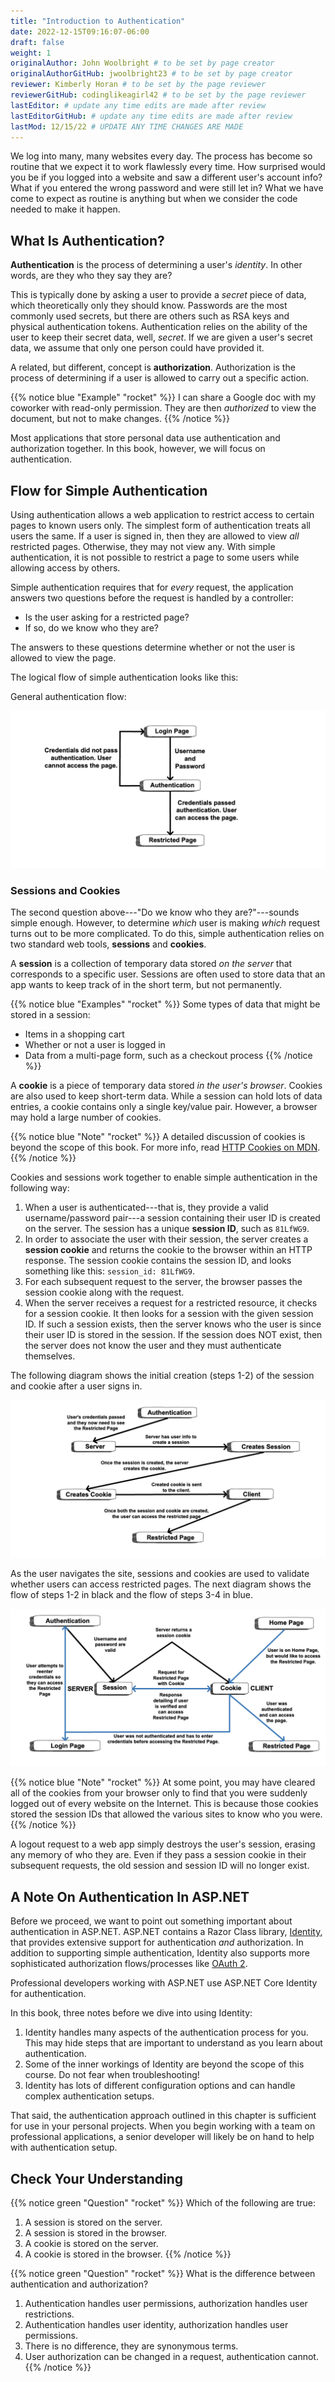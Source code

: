 ```yaml
---
title: "Introduction to Authentication"
date: 2022-12-15T09:16:07-06:00
draft: false
weight: 1
originalAuthor: John Woolbright # to be set by page creator
originalAuthorGitHub: jwoolbright23 # to be set by page creator
reviewer: Kimberly Horan # to be set by the page reviewer
reviewerGitHub: codinglikeagirl42 # to be set by the page reviewer
lastEditor: # update any time edits are made after review
lastEditorGitHub: # update any time edits are made after review
lastMod: 12/15/22 # UPDATE ANY TIME CHANGES ARE MADE
---
```


We log into many, many websites every day. The process has become so routine that we expect it to work flawlessly every time.
How surprised would you be if you logged into a website and saw a different user's account info? What if you entered the wrong password and were still let in? What we have come to expect as routine is anything but when we consider the code needed to make it happen. 

## What Is Authentication?

**Authentication** is the process of determining a user's *identity*. In other words, are they who they say they are? 

This is typically done by asking a user to provide a *secret* piece of data, which theoretically only they should know.
Passwords are the most commonly used secrets, but there are others such as RSA keys and physical authentication tokens.
Authentication relies on the ability of the user to keep their secret data, well, *secret*. If we are given a user's secret data, we assume that only one person could have provided it.

A related, but different, concept is **authorization**. Authorization is the process of determining if a user is allowed to carry out a specific action.

{{% notice blue "Example" "rocket" %}}
I can share a Google doc with my coworker with read-only permission. They are then *authorized* to view the document, but not to make changes.
{{% /notice %}}

Most applications that store personal data use authentication and authorization together. In this book, however, we will focus on authentication.

## Flow for Simple Authentication

Using authentication allows a web application to restrict access to certain pages to known users only.
The simplest form of authentication treats all users the same. If a user is signed in, then they are allowed to view *all* restricted pages.
Otherwise, they may not view any. With simple authentication, it is not possible to restrict a page to some users while allowing access by others.

Simple authentication requires that for *every* request, the application answers two questions before the request is handled by a controller:

- Is the user asking for a restricted page? 
- If so, do we know who they are? 

The answers to these questions determine whether or not the user is allowed to view the page.

The logical flow of simple authentication looks like this:

General authentication flow:

![A diagram showing the the flow of a username and password through the authentication process.](pictures/authenticationflowdiagram.png?classes=border)

### Sessions and Cookies

The second question above---"Do we know who they are?"---sounds simple enough. However, to determine *which* user is making *which* request turns out to be more complicated. To do this, simple authentication relies on two standard web tools, **sessions** and **cookies**.

A **session** is a collection of temporary data stored *on the server* that corresponds to a specific user. Sessions are often used to store data that an app wants to keep track of in the short term, but not permanently.

{{% notice blue "Examples" "rocket" %}}
Some types of data that might be stored in a session:

- Items in a shopping cart
- Whether or not a user is logged in
- Data from a multi-page form, such as a checkout process
{{% /notice %}}

A **cookie** is a piece of temporary data stored *in the user's browser*. Cookies are also used to keep short-term data. While a session can hold lots of data entries, a cookie contains only a single key/value pair. However, a browser may hold a large number of cookies.

{{% notice blue "Note" "rocket" %}}
A detailed discussion of cookies is beyond the scope of this book. For more info, read [HTTP Cookies on MDN](https://developer.mozilla.org/en-US/docs/Web/HTTP/Cookies).
{{% /notice %}}

Cookies and sessions work together to enable simple authentication in the following way:

1. When a user is authenticated---that is, they provide a valid username/password pair---a session containing their user ID is created on the server. The session has a unique **session ID**, such as `81LfWG9`.
1. In order to associate the user with their session, the server creates a **session cookie** and returns the cookie to the browser within an HTTP response. The session cookie contains the session ID, and looks something like this: `session_id: 81LfWG9`. 
1. For each subsequent request to the server, the browser passes the session cookie along with the request.
1. When the server receives a request for a restricted resource, it checks for a session cookie. It then looks for a session with the given session ID. If such a session exists, then the server knows who the user is since their user ID is stored in the session. If the session does NOT exist, then the server does not know the user and they must authenticate themselves.

The following diagram shows the initial creation (steps 1-2) of the session and cookie after a user signs in.

![A flow diagram showing the session and subsequent cookie being created so the user can access a restricted page.](pictures/simplifiedsessionsandcookies.png?classes=border)

As the user navigates the site, sessions and cookies are used to validate whether users can access restricted pages.
The next diagram shows the flow of steps 1-2 in black and the flow of steps 3-4 in blue.

![A flow diagram showing how sessions and cookies are used to validate an initial request to the server and any subsequent requests to the server.](pictures/sessionsandcookiesdiagram.png?classes=border)

{{% notice blue "Note" "rocket" %}}
At some point, you may have cleared all of the cookies from your browser only to find that you were suddenly logged out of every website on the Internet. This is because those cookies stored the session IDs that allowed the various sites to know who you were. 
{{% /notice %}}

A logout request to a web app simply destroys the user's session, erasing any memory of who they are. Even if they pass a session cookie in their subsequent requests, the old session and session ID will no longer exist. 

## A Note On Authentication In ASP.NET

Before we proceed, we want to point out something important about authentication in ASP.NET.
ASP.NET contains a Razor Class library, [Identity](https://docs.microsoft.com/en-us/aspnet/identity/overview/getting-started/introduction-to-aspnet-identity), that provides extensive support for authentication *and* authorization.
In addition to supporting simple authentication, Identity also supports more sophisticated authorization flows/processes like [OAuth 2](https://oauth.net/2/).

Professional developers working with ASP.NET use ASP.NET Core Identity for authentication.

In this book, three notes before we dive into using Identity:

1. Identity handles many aspects of the authentication process for you. This may hide steps that are important to understand as you learn about authentication.
1. Some of the inner workings of Identity are beyond the scope of this course. Do not fear when troubleshooting!
1. Identity has lots of different configuration options and can handle complex authentication setups.

That said, the authentication approach outlined in this chapter is sufficient for use in your personal projects. When you begin working with a team on professional applications, a senior developer will likely be on hand to help with authentication setup.

## Check Your Understanding

{{% notice green "Question" "rocket" %}}
Which of the following are true:

1. A session is stored on the server.
1. A session is stored in the browser.
1. A cookie is stored on the server.
1. A cookie is stored in the browser.
{{% /notice %}}

<!-- .. ans: a and d,  A session is stored on the server. and A cookie is stored in the browser. -->

{{% notice green "Question" "rocket" %}}
What is the difference between authentication and authorization?

1. Authentication handles user permissions, authorization handles user restrictions.
1. Authentication handles user identity, authorization handles user permissions.
1. There is no difference, they are synonymous terms.
1. User authorization can be changed in a request, authentication cannot.
{{% /notice %}}

<!-- .. ans: b, Authentication handles user identity, authorization handles user permissions. -->

